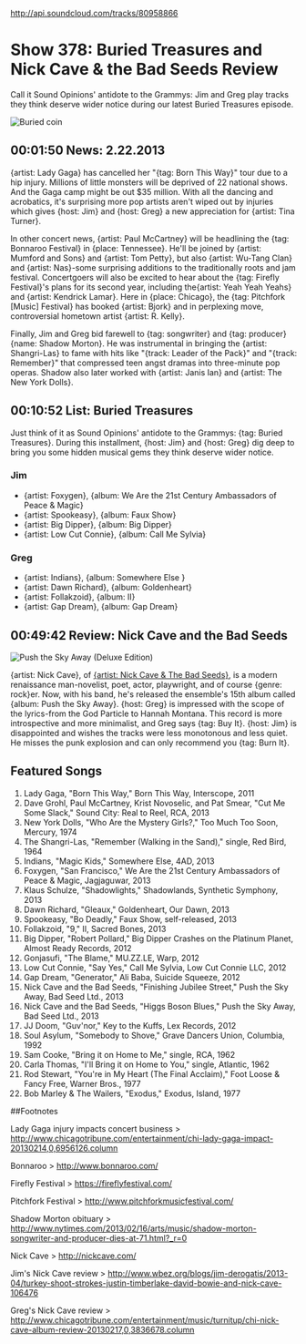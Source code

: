 


http://api.soundcloud.com/tracks/80958866

# Show 378: Buried Treasures and Nick Cave & the Bad Seeds Review
Call it Sound Opinions' antidote to the Grammys: Jim and Greg play tracks they think deserve wider notice during our latest Buried Treasures episode.

![Buried coin](http://static.soundopinions.org/images/buriedtreasures/buriedcoin.jpg)

## 00:01:50 News: 2.22.2013
{artist: Lady Gaga} has cancelled her "{tag: Born This Way}" tour due to a hip injury. Millions of little monsters will be deprived of 22 national shows. And the Gaga camp might be out $35 million. With all the dancing and acrobatics, it's surprising more pop artists aren't wiped out by injuries which gives {host: Jim} and {host: Greg} a new appreciation for {artist: Tina Turner}.

In other concert news, {artist: Paul McCartney} will be headlining the {tag: Bonnaroo Festival} in {place: Tennessee}.  He'll be joined by {artist: Mumford and Sons} and {artist: Tom Petty}, but also {artist: Wu-Tang Clan} and {artist: Nas}-some surprising additions to the traditionally roots and jam festival. Concertgoers will also be excited to hear about the {tag: Firefly Festival}'s plans for its second year, including the{artist:  Yeah Yeah Yeahs} and {artist: Kendrick Lamar}. Here in {place: Chicago}, the {tag: Pitchfork [Music] Festival} has booked {artist: Bjork} and in perplexing move, controversial hometown artist {artist: R. Kelly}.

Finally, Jim and Greg bid farewell to {tag: songwriter} and {tag: producer} {name: Shadow Morton}. He was instrumental in bringing the {artist: Shangri-Las} to fame with hits like "{track: Leader of the Pack}" and "{track: Remember}" that compressed teen angst dramas into three-minute pop operas. Shadow also later worked with {artist: Janis Ian} and {artist: The New York Dolls}.

## 00:10:52 List: Buried Treasures
Just think of it as Sound Opinions' antidote to the Grammys: {tag: Buried Treasures}. During this installment, {host: Jim} and {host: Greg} dig deep to bring you some hidden musical gems they think deserve wider notice. 

### Jim
- {artist: Foxygen}, {album: We Are the 21st Century Ambassadors of Peace & Magic}
- {artist: Spookeasy}, {album: Faux Show}
- {artist: Big Dipper}, {album: Big Dipper}
- {artist: Low Cut Connie}, {album: Call Me Sylvia}

### Greg
- {artist: Indians}, {album: Somewhere Else  }
- {artist: Dawn Richard}, {album: Goldenheart}  
- {artist: Follakzoid}, {album: II}
- {artist: Gap Dream}, {album: Gap Dream}

## 00:49:42 Review: Nick Cave and the Bad Seeds
![Push the Sky Away (Deluxe Edition)](http://is3.mzstatic.com/image/thumb/Music/v4/0e/df/21/0edf21ba-1dbc-88d2-824c-9592a17502b4/source/600x600bb.jpg "1698460/730477752")

{artist: Nick Cave}, of [{artist: Nick Cave & The Bad Seeds}](show/153), is a modern renaissance man-novelist, poet, actor, playwright, and of course {genre: rock}er. Now, with his band, he's released the ensemble's 15th album called {album: Push the Sky Away}. {host: Greg} is impressed with the scope of the lyrics-from the God Particle to Hannah Montana. This record is more introspective and more minimalist, and Greg says {tag: Buy It}. {host: Jim} is disappointed and wishes the tracks were less monotonous and less quiet. He misses the punk explosion and can only recommend you {tag: Burn It}.

## Featured Songs
1. Lady Gaga, "Born This Way," Born This Way, Interscope, 2011
2. Dave Grohl, Paul McCartney, Krist Novoselic, and Pat Smear, "Cut Me Some Slack," Sound City: Real to Reel, RCA, 2013
3. New York Dolls, "Who Are the Mystery Girls?," Too Much Too Soon, Mercury, 1974
4. The Shangri-Las, "Remember (Walking in the Sand)," single, Red Bird, 1964
5. Indians, "Magic Kids," Somewhere Else, 4AD, 2013
6. Foxygen, "San Francisco," We Are the 21st Century Ambassadors of Peace & Magic, Jagjaguwar, 2013
7. Klaus Schulze, "Shadowlights," Shadowlands, Synthetic Symphony, 2013
8. Dawn Richard, "Gleaux," Goldenheart, Our Dawn, 2013
9. Spookeasy, "Bo Deadly," Faux Show, self-released, 2013
10. Follakzoid, "9," II, Sacred Bones, 2013
11. Big Dipper, "Robert Pollard," Big Dipper Crashes on the Platinum Planet, Almost Ready Records, 2012
12. Gonjasufi, "The Blame," MU.ZZ.LE, Warp, 2012
13. Low Cut Connie, "Say Yes," Call Me Sylvia, Low Cut Connie LLC, 2012
14. Gap Dream, "Generator," Ali Baba, Suicide Squeeze, 2012
15. Nick Cave and the Bad Seeds, "Finishing Jubilee Street," Push the Sky Away, Bad Seed Ltd., 2013
16. Nick Cave and the Bad Seeds, "Higgs Boson Blues," Push the Sky Away, Bad Seed Ltd., 2013
17. JJ Doom, "Guv'nor," Key to the Kuffs, Lex Records, 2012
18. Soul Asylum, "Somebody to Shove," Grave Dancers Union, Columbia, 1992
19. Sam Cooke, "Bring it on Home to Me," single, RCA, 1962
20. Carla Thomas, "I'll Bring it on Home to You," single, Atlantic, 1962
21. Rod Stewart, "You're in My Heart (The Final Acclaim)," Foot Loose & Fancy Free, Warner Bros., 1977
22. Bob Marley & The Wailers, "Exodus," Exodus, Island, 1977

##Footnotes

Lady Gaga injury impacts concert business > http://www.chicagotribune.com/entertainment/chi-lady-gaga-impact-20130214,0,6956126.column

Bonnaroo > http://www.bonnaroo.com/

Firefly Festival > https://fireflyfestival.com/

Pitchfork Festival > http://www.pitchforkmusicfestival.com/

Shadow Morton obituary > http://www.nytimes.com/2013/02/16/arts/music/shadow-morton-songwriter-and-producer-dies-at-71.html?_r=0

Nick Cave > http://nickcave.com/

Jim's Nick Cave review > http://www.wbez.org/blogs/jim-derogatis/2013-04/turkey-shoot-strokes-justin-timberlake-david-bowie-and-nick-cave-106476

Greg's Nick Cave review > http://www.chicagotribune.com/entertainment/music/turnitup/chi-nick-cave-album-review-20130217,0,3836678.column

